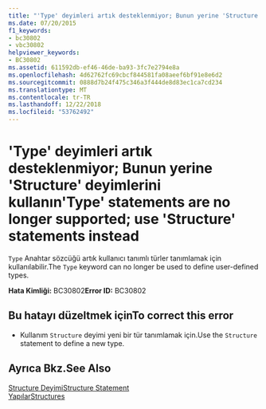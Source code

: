 ```yaml
---
title: "'Type' deyimleri artık desteklenmiyor; Bunun yerine 'Structure' deyimlerini kullanın"
ms.date: 07/20/2015
f1_keywords:
- bc30802
- vbc30802
helpviewer_keywords:
- BC30802
ms.assetid: 611592db-ef46-46de-ba93-3fc7e2794e8a
ms.openlocfilehash: 4d62762fc69cbcf844581fa08aeef6bf91e8e6d2
ms.sourcegitcommit: 0888d7b24f475c346a3f444de8d83ec1ca7cd234
ms.translationtype: MT
ms.contentlocale: tr-TR
ms.lasthandoff: 12/22/2018
ms.locfileid: "53762492"
---
```

# <a name="type-statements-are-no-longer-supported-use-structure-statements-instead"></a><span data-ttu-id="c5a6f-102">'Type' deyimleri artık desteklenmiyor; Bunun yerine 'Structure' deyimlerini kullanın</span><span class="sxs-lookup"><span data-stu-id="c5a6f-102">'Type' statements are no longer supported; use 'Structure' statements instead</span></span>
<span data-ttu-id="c5a6f-103">`Type` Anahtar sözcüğü artık kullanıcı tanımlı türler tanımlamak için kullanılabilir.</span><span class="sxs-lookup"><span data-stu-id="c5a6f-103">The `Type` keyword can no longer be used to define user-defined types.</span></span>  
  
 <span data-ttu-id="c5a6f-104">**Hata Kimliği:** BC30802</span><span class="sxs-lookup"><span data-stu-id="c5a6f-104">**Error ID:** BC30802</span></span>  
  
## <a name="to-correct-this-error"></a><span data-ttu-id="c5a6f-105">Bu hatayı düzeltmek için</span><span class="sxs-lookup"><span data-stu-id="c5a6f-105">To correct this error</span></span>  
  
-   <span data-ttu-id="c5a6f-106">Kullanım `Structure` deyimi yeni bir tür tanımlamak için.</span><span class="sxs-lookup"><span data-stu-id="c5a6f-106">Use the `Structure` statement to define a new type.</span></span>  
  
## <a name="see-also"></a><span data-ttu-id="c5a6f-107">Ayrıca Bkz.</span><span class="sxs-lookup"><span data-stu-id="c5a6f-107">See Also</span></span>  
 [<span data-ttu-id="c5a6f-108">Structure Deyimi</span><span class="sxs-lookup"><span data-stu-id="c5a6f-108">Structure Statement</span></span>](../../visual-basic/language-reference/statements/structure-statement.md)  
 [<span data-ttu-id="c5a6f-109">Yapılar</span><span class="sxs-lookup"><span data-stu-id="c5a6f-109">Structures</span></span>](../../visual-basic/programming-guide/language-features/data-types/structures.md)
